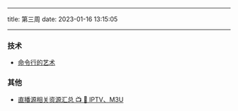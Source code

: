 <!--
 * @Author: try try418@163.com
 * @Date: 2023-01-16 13:15:05
 * @Description:
-->

---

title: 第三周
date: 2023-01-16 13:15:05

---

### 技术

- [命令行的艺术](https://github.com/jlevy/the-art-of-command-line/blob/master/README-zh.md)

### 其他

- [直播源相关资源汇总 📺 💯 IPTV、M3U](https://github.com/imDazui/Tvlist-awesome-m3u-m3u8)
